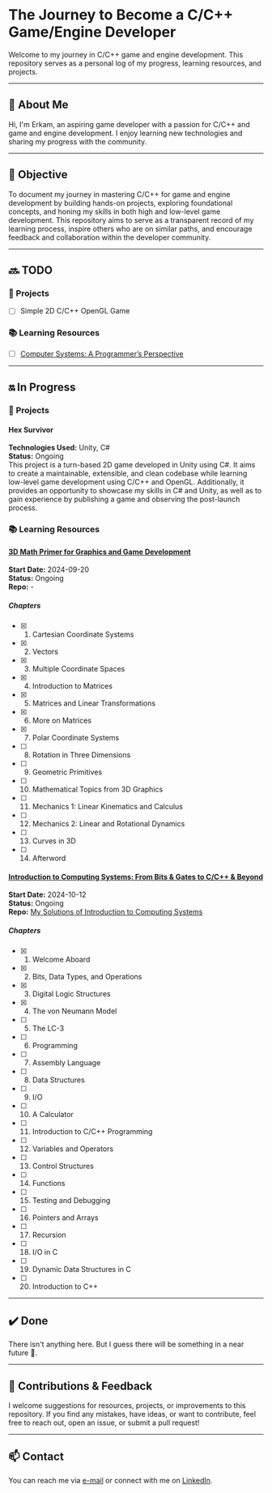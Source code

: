 # The Journey to Become a C/C++ Game/Engine Developer

Welcome to my journey in C/C++ game and engine development. This repository serves as a personal log of my progress, learning resources, and projects.

---

## 👤 About Me
Hi, I'm Erkam, an aspiring game developer with a passion for C/C++ and game and engine development. I enjoy learning new technologies and sharing my progress with the community.

---

## 🎯 Objective
To document my journey in mastering C/C++ for game and engine development by building hands-on projects, exploring foundational concepts, and honing my skills in both high and low-level game development. This repository aims to serve as a transparent record of my learning process, inspire others who are on similar paths, and encourage feedback and collaboration within the developer community.


---

## 🔜 TODO

### 📝 Projects

- [ ] Simple 2D C/C++ OpenGL Game

### 📚 Learning Resources

- [ ] [Computer Systems: A Programmer’s Perspective](https://www.goodreads.com/book/show/25403633-computer-systems)

---

## 🔛 In Progress

### 📝 Projects
#### Hex Survivor</br>
**Technologies Used:** Unity, C#</br>
**Status:** Ongoing</br>
This project is a turn-based 2D game developed in Unity using C#. It aims to create a maintainable, extensible, and clean codebase while learning low-level game development using C/C++ and OpenGL. Additionally, it provides an opportunity to showcase my skills in C# and Unity, as well as to gain experience by publishing a game and observing the post-launch process.

### 📚 Learning Resources

#### [3D Math Primer for Graphics and Game Development](https://gamemath.com)
**Start Date:** 2024-09-20</br>
**Status:** Ongoing</br>
**Repo:** -

##### Chapters

- [x] 1. Cartesian Coordinate Systems 
- [x] 2. Vectors 
- [x] 3. Multiple Coordinate Spaces 
- [x] 4. Introduction to Matrices 
- [x] 5. Matrices and Linear Transformations 
- [x] 6. More on Matrices 
- [x] 7. Polar Coordinate Systems 
- [ ] 8. Rotation in Three Dimensions 
- [ ] 9. Geometric Primitives 
- [ ] 10. Mathematical Topics from 3D Graphics 
- [ ] 11. Mechanics 1: Linear Kinematics and Calculus 
- [ ] 12. Mechanics 2: Linear and Rotational Dynamics 
- [ ] 13. Curves in 3D 
- [ ] 14. Afterword 

#### [Introduction to Computing Systems: From Bits & Gates to C/C++ & Beyond](https://www.mheducation.com/highered/product/introduction-computing-systems-bits-gates-c-c-beyond-patt-patel/M9781260150537.html)
**Start Date:** 2024-10-12</br>
**Status:** Ongoing</br>
**Repo:** [My Solutions of Introduction to Computing Systems](https://github.com/erkamuzuncayir/solutions-of-introduction-to-computing-systems)
##### Chapters

- [x] 1. Welcome Aboard
- [x] 2. Bits, Data Types, and Operations
- [x] 3. Digital Logic Structures
- [x] 4. The von Neumann Model
- [ ] 5. The LC-3
- [ ] 6. Programming
- [ ] 7. Assembly Language
- [ ] 8. Data Structures
- [ ] 9. I/O
- [ ] 10. A Calculator
- [ ] 11. Introduction to C/C++ Programming
- [ ] 12. Variables and Operators
- [ ] 13. Control Structures
- [ ] 14. Functions
- [ ] 15. Testing and Debugging
- [ ] 16. Pointers and Arrays
- [ ] 17. Recursion
- [ ] 18. I/O in C
- [ ] 19. Dynamic Data Structures in C
- [ ] 20. Introduction to C++

---
## ✔️ Done

There isn't anything here. But I guess there will be something in a near future 👀.

---
## 🤝 Contributions & Feedback
I welcome suggestions for resources, projects, or improvements to this repository. If you find any mistakes, have ideas, or want to contribute, feel free to reach out, open an issue, or submit a pull request!


---

## 📫 Contact
You can reach me via [e-mail](mailto:erkamuzuncayir@gmail.com) or connect with me on [LinkedIn](https://www.linkedin.com/in/erkamuzuncayir/).
